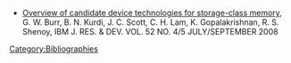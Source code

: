 - [Overview of candidate device technologies for storage-class
  memory](http://www.ssrc.ucsc.edu/PaperArchive/burr-ibmjrd08.pdf), G. W.
  Burr, B. N. Kurdi, J. C. Scott, C. H. Lam, K. Gopalakrishnan, R. S.
  Shenoy, IBM J. RES. & DEV. VOL. 52 NO. 4/5 JULY/SEPTEMBER 2008

[Category:Bibliographies](Category:Bibliographies "wikilink")